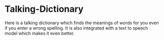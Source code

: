 # Talking-Dictionary
Here is a talking dictionary which finds the meanings of words for you even if you enter a wrong spelling. It is also integrated with a text to speech model which makes it even better.
